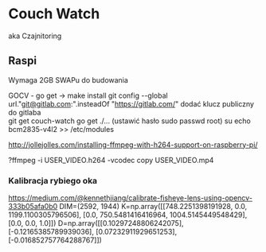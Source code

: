# Couch Watch
aka Czajnitoring

## Raspi

Wymaga 2GB SWAPu do budowania

GOCV - go get -> make install
git config --global url."git@gitlab.com:".insteadOf "https://gitlab.com/"
dodać klucz publiczny do gitlaba    
git get couch-watch
go get ./...
(ustawić hasło sudo passwd root)
su
echo bcm2835-v4l2 >> /etc/modules

http://jollejolles.com/installing-ffmpeg-with-h264-support-on-raspberry-pi/


?ffmpeg -i USER_VIDEO.h264 -vcodec copy USER_VIDEO.mp4

### Kalibracja rybiego oka

https://medium.com/@kennethjiang/calibrate-fisheye-lens-using-opencv-333b05afa0b0
DIM=(2592, 1944)
K=np.array([[748.2251398191928, 0.0, 1199.1100305796506], [0.0, 750.5481416416964, 1004.5145449548429], [0.0, 0.0, 1.0]])
D=np.array([[0.10297248806242075], [-0.12165385789939036], [0.07232911929651253], [-0.016852757764288767]])